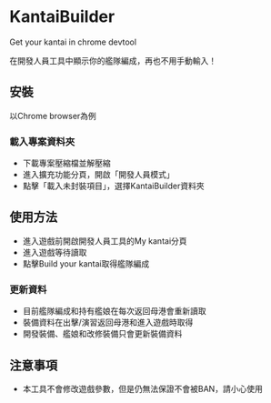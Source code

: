 # KantaiBuilder
Get your kantai in chrome devtool

在開發人員工具中顯示你的艦隊編成，再也不用手動輸入！

## 安裝
以Chrome browser為例
### 載入專案資料夾
* 下載專案壓縮檔並解壓縮
* 進入擴充功能分頁，開啟「開發人員模式」
* 點擊「載入未封裝項目」，選擇KantaiBuilder資料夾

## 使用方法
* 進入遊戲前開啟開發人員工具的My kantai分頁
* 進入遊戲等待讀取
* 點擊Build your kantai取得艦隊編成
### 更新資料
* 目前艦隊編成和持有艦娘在每次返回母港會重新讀取
* 裝備資料在出擊/演習返回母港和進入遊戲時取得
* 開發裝備、艦娘和改修裝備只會更新裝備資料

## 注意事項
* 本工具不會修改遊戲參數，但是仍無法保證不會被BAN，請小心使用
